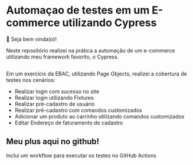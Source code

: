 # Automaçao de testes em um E-commerce utilizando Cypress

👋 Seja bem vinda(o)!

Neste repositório realizei na prática a automação de um e-commerce utilizando meu framework favorito, o Cypress.


## 

Em um exercício da EBAC, utilizando Page Objects, realizei a cobertura de testes nos cenários: 

- Realizar login com sucesso no site
- Realizar login utilizando Fixtures
- Realizar pré-cadastro de usuário
- Realizar pré-cadastro com comandos customizados
- Adicionar um produto ao carrinho utilizando comandos customizados
- Editar Endereço de faturamento de cadastro

## Meu plus aqui no github!
Inclui um workflow para executar os testes no GitHub Actions
